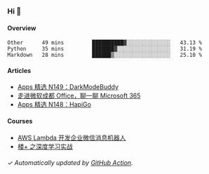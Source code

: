 ### Hi 👋

#### Overview

<!--START_SECTION:waka-->
```text
Other      49 mins         ██████████▓░░░░░░░░░░░░░░   43.13 % 
Python     35 mins         ███████▓░░░░░░░░░░░░░░░░░   31.19 % 
Markdown   28 mins         ██████▒░░░░░░░░░░░░░░░░░░   25.10 % 
```
<!--END_SECTION:waka-->

#### Articles

<!-- BLOG:START -->
- [Apps 精选 N149：DarkModeBuddy](http://huhuhang.com/post/product-hunt/product-hunt-n149)
- [走进微软成都 Office，聊一聊 Microsoft 365](http://huhuhang.com/post/sspai/65152)
- [Apps 精选 N148：HapiGo](http://huhuhang.com/post/product-hunt/product-hunt-n148)
<!-- BLOG:END -->

#### Courses

<!-- SYL:START -->
- [AWS Lambda 开发企业微信消息机器人](https://lanqiao.cn/courses/2868)
- [楼+ 之深度学习实战](https://lanqiao.cn/courses/2617)
<!-- SYL:END -->

###### ✓ Automatically updated by [GitHub Action](https://github.com/huhuhang/huhuhang/actions).
